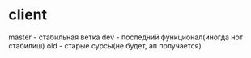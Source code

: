 # client
master - стабильная ветка
dev - последний функционал(иногда нот стабилиш)
old - старые сурсы(не будет, ап получается)
